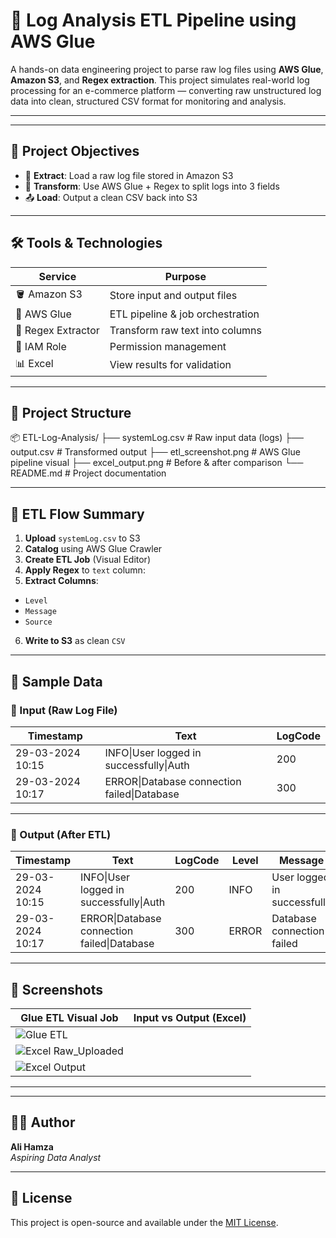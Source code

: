 # 🚀 Log Analysis ETL Pipeline using AWS Glue

A hands-on data engineering project to parse raw log files using **AWS Glue**, **Amazon S3**, and **Regex extraction**. This project simulates real-world log processing for an e-commerce platform — converting raw unstructured log data into clean, structured CSV format for monitoring and analysis.

---

---

## 📌 Project Objectives

- 📁 **Extract**: Load a raw log file stored in Amazon S3
- 🧪 **Transform**: Use AWS Glue + Regex to split logs into 3 fields
- 📤 **Load**: Output a clean CSV back into S3

---

## 🛠️ Tools & Technologies

| Service         | Purpose                         |
|-----------------|----------------------------------|
| 🪣 Amazon S3     | Store input and output files     |
| 🧪 AWS Glue      | ETL pipeline & job orchestration |
| 🧹 Regex Extractor | Transform raw text into columns |
| 🔐 IAM Role      | Permission management            |
| 📊 Excel         | View results for validation      |

---

## 📁 Project Structure

📦 ETL-Log-Analysis/
├── systemLog.csv # Raw input data (logs)
├── output.csv # Transformed output
├── etl_screenshot.png # AWS Glue pipeline visual
├── excel_output.png # Before & after comparison
└── README.md # Project documentation

---

## 🔁 ETL Flow Summary

1. **Upload** `systemLog.csv` to S3
2. **Catalog** using AWS Glue Crawler
3. **Create ETL Job** (Visual Editor)
4. **Apply Regex** to `text` column:
5. **Extract Columns**:
- `Level`
- `Message`
- `Source`
6. **Write to S3** as clean `CSV`

---

## 🧪 Sample Data

### 🔹 Input (Raw Log File)

| Timestamp         | Text                                        | LogCode |
|------------------|---------------------------------------------|---------|
| 29-03-2024 10:15 | INFO\|User logged in successfully\|Auth     | 200     |
| 29-03-2024 10:17 | ERROR\|Database connection failed\|Database | 300     |

---

### 🔸 Output (After ETL)

| Timestamp         | Text                                        | LogCode | Level | Message                    | Source   |
|------------------|---------------------------------------------|---------|-------|----------------------------|----------|
| 29-03-2024 10:15 | INFO\|User logged in successfully\|Auth     | 200     | INFO  | User logged in successfully | Auth     |
| 29-03-2024 10:17 | ERROR\|Database connection failed\|Database | 300     | ERROR | Database connection failed | Database |

---

## 📸 Screenshots

| Glue ETL Visual Job | Input vs Output (Excel) |
|---------------------|-------------------------|
| ![Glue ETL](![Image](https://github.com/user-attachments/assets/68851ff5-a872-44ab-a020-c8a9ba350c8e)) |
| ![Excel Raw_Uploaded](![Image](https://github.com/user-attachments/assets/899b5b3e-d6ca-4b44-a82e-05aee54cdea4)) |
| ![Excel Output](![Image](https://github.com/user-attachments/assets/cefac3c1-f9d6-4012-9c86-dfcf6a9f986b)) |

---

---

## 🙋‍♂️ Author

**Ali Hamza**  
*Aspiring Data Analyst*

---

## 📄 License

This project is open-source and available under the [MIT License](LICENSE).





